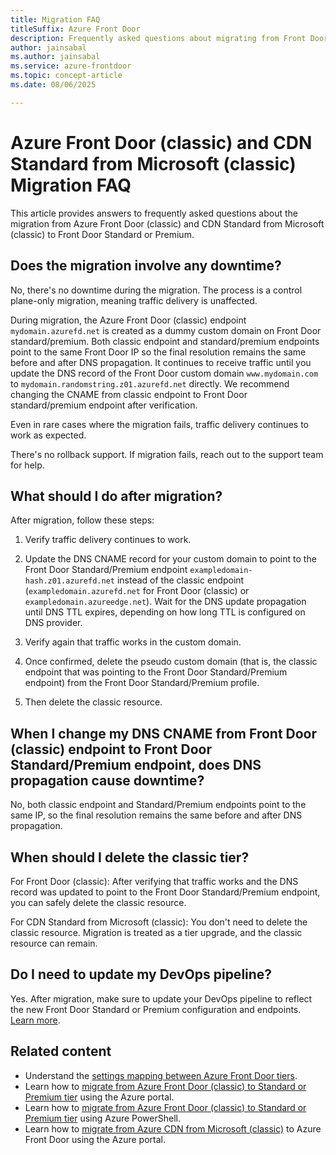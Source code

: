 ```yaml
---
title: Migration FAQ
titleSuffix: Azure Front Door
description: Frequently asked questions about migrating from Front Door (classic) and CDN Standard from Microsoft (classic) to Front Door Standard or Premium.
author: jainsabal
ms.author: jainsabal
ms.service: azure-frontdoor
ms.topic: concept-article
ms.date: 08/06/2025

---
```


# Azure Front Door (classic) and CDN Standard from Microsoft (classic) Migration FAQ

This article provides answers to frequently asked questions about the migration from Azure Front Door (classic) and CDN Standard from Microsoft (classic) to Front Door Standard or Premium.

## Does the migration involve any downtime?

No, there's no downtime during the migration. The process is a control plane-only migration, meaning traffic delivery is unaffected.

During migration, the Azure Front Door (classic) endpoint `mydomain.azurefd.net` is created as a dummy custom domain on Front Door standard/premium. Both classic endpoint and standard/premium endpoints point to the same Front Door IP so the final resolution remains the same before and after DNS propagation. It continues to receive traffic until you update the DNS record of the Front Door custom domain `www.mydomain.com` to `mydomain.randomstring.z01.azurefd.net` directly. We recommend changing the CNAME from classic endpoint to Front Door standard/premium endpoint after verification.

Even in rare cases where the migration fails, traffic delivery continues to work as expected.

There's no rollback support. If migration fails, reach out to the support team for help.

## What should I do after migration?

After migration, follow these steps:

1. Verify traffic delivery continues to work.

1. Update the DNS CNAME record for your custom domain to point to the Front Door Standard/Premium endpoint `exampledomain-hash.z01.azurefd.net` instead of the classic endpoint (`exampledomain.azurefd.net` for Front Door (classic) or `exampledomain.azureedge.net`). Wait for the DNS update propagation until DNS TTL expires, depending on how long TTL is configured on DNS provider.

1. Verify again that traffic works in the custom domain.

1. Once confirmed, delete the pseudo custom domain (that is, the classic endpoint that was pointing to the Front Door Standard/Premium endpoint) from the Front Door Standard/Premium profile.

1. Then delete the classic resource. 

## When I change my DNS CNAME from Front Door (classic) endpoint to Front Door Standard/Premium endpoint, does DNS propagation cause downtime?

No, both classic endpoint and Standard/Premium endpoints point to the same IP, so the final resolution remains the same before and after DNS propagation.

## When should I delete the classic tier?

For Front Door (classic): After verifying that traffic works and the DNS record was updated to point to the Front Door Standard/Premium endpoint, you can safely delete the classic resource.

For CDN Standard from Microsoft (classic): You don't need to delete the classic resource. Migration is treated as a tier upgrade, and the classic resource can remain.

## Do I need to update my DevOps pipeline?

Yes. After migration, make sure to update your DevOps pipeline to reflect the new Front Door Standard or Premium configuration and endpoints. [Learn more](post-migration-dev-ops-experience.md).

## Related content

- Understand the [settings mapping between Azure Front Door tiers](tier-mapping.md).
- Learn how to [migrate from Azure Front Door (classic) to Standard or Premium tier](migrate-tier.md) using the Azure portal.
- Learn how to [migrate from Azure Front Door (classic) to Standard or Premium tier](migrate-tier-powershell.md) using Azure PowerShell.
- Learn how to [migrate from Azure CDN from Microsoft (classic)](migrate-tier.md) to Azure Front Door using the Azure portal.
